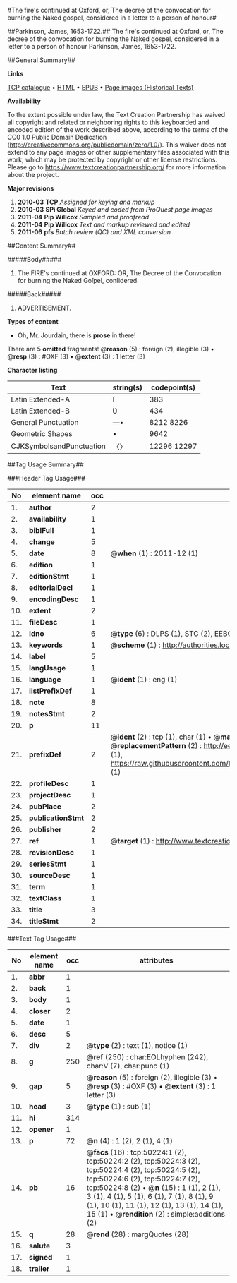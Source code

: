 #The fire's continued at Oxford, or, The decree of the convocation for burning the Naked gospel, considered in a letter to a person of honour#

##Parkinson, James, 1653-1722.##
The fire's continued at Oxford, or, The decree of the convocation for burning the Naked gospel, considered in a letter to a person of honour
Parkinson, James, 1653-1722.

##General Summary##

**Links**

[TCP catalogue](http://www.ota.ox.ac.uk/tcp/)  • 
[HTML](http://tei.it.ox.ac.uk/tcp/Texts-HTML/free/A56/A56411.html)  • 
[EPUB](http://tei.it.ox.ac.uk/tcp/Texts-EPUB/free/A56/A56411.epub) • 
[Page images (Historical Texts)](https://historicaltexts.jisc.ac.uk/eebo-11875697e)

**Availability**

To the extent possible under law, the Text Creation Partnership has waived all copyright and related or neighboring rights to this keyboarded and encoded edition of the work described above, according to the terms of the CC0 1.0 Public Domain Dedication (http://creativecommons.org/publicdomain/zero/1.0/). This waiver does not extend to any page images or other supplementary files associated with this work, which may be protected by copyright or other license restrictions. Please go to https://www.textcreationpartnership.org/ for more information about the project.

**Major revisions**

1. __2010-03__ __TCP__ *Assigned for keying and markup*
1. __2010-03__ __SPi Global__ *Keyed and coded from ProQuest page images*
1. __2011-04__ __Pip Willcox__ *Sampled and proofread*
1. __2011-04__ __Pip Willcox__ *Text and markup reviewed and edited*
1. __2011-06__ __pfs__ *Batch review (QC) and XML conversion*

##Content Summary##

#####Body#####

1. The FIRE's continued at OXFORD: OR, The Decree of the Convocation for burning
the Naked Goſpel, conſidered.

#####Back#####

1. ADVERTISEMENT.

**Types of content**

  * Oh, Mr. Jourdain, there is **prose** in there!

There are 5 **omitted** fragments! 
 @__reason__ (5) : foreign (2), illegible (3)  •  @__resp__ (3) : #OXF (3)  •  @__extent__ (3) : 1 letter (3)

**Character listing**


|Text|string(s)|codepoint(s)|
|---|---|---|
|Latin Extended-A|ſ|383|
|Latin Extended-B|Ʋ|434|
|General Punctuation|—•|8212 8226|
|Geometric Shapes|▪|9642|
|CJKSymbolsandPunctuation|〈〉|12296 12297|

##Tag Usage Summary##

###Header Tag Usage###

|No|element name|occ|attributes|
|---|---|---|---|
|1.|__author__|2||
|2.|__availability__|1||
|3.|__biblFull__|1||
|4.|__change__|5||
|5.|__date__|8| @__when__ (1) : 2011-12 (1)|
|6.|__edition__|1||
|7.|__editionStmt__|1||
|8.|__editorialDecl__|1||
|9.|__encodingDesc__|1||
|10.|__extent__|2||
|11.|__fileDesc__|1||
|12.|__idno__|6| @__type__ (6) : DLPS (1), STC (2), EEBO-CITATION (1), OCLC (1), VID (1)|
|13.|__keywords__|1| @__scheme__ (1) : http://authorities.loc.gov/ (1)|
|14.|__label__|5||
|15.|__langUsage__|1||
|16.|__language__|1| @__ident__ (1) : eng (1)|
|17.|__listPrefixDef__|1||
|18.|__note__|8||
|19.|__notesStmt__|2||
|20.|__p__|11||
|21.|__prefixDef__|2| @__ident__ (2) : tcp (1), char (1)  •  @__matchPattern__ (2) : ([0-9\-]+):([0-9IVX]+) (1), (.+) (1)  •  @__replacementPattern__ (2) : http://eebo.chadwyck.com/downloadtiff?vid=$1&page=$2 (1), https://raw.githubusercontent.com/textcreationpartnership/Texts/master/tcpchars.xml#$1 (1)|
|22.|__profileDesc__|1||
|23.|__projectDesc__|1||
|24.|__pubPlace__|2||
|25.|__publicationStmt__|2||
|26.|__publisher__|2||
|27.|__ref__|1| @__target__ (1) : http://www.textcreationpartnership.org/docs/. (1)|
|28.|__revisionDesc__|1||
|29.|__seriesStmt__|1||
|30.|__sourceDesc__|1||
|31.|__term__|1||
|32.|__textClass__|1||
|33.|__title__|3||
|34.|__titleStmt__|2||


###Text Tag Usage###

|No|element name|occ|attributes|
|---|---|---|---|
|1.|__abbr__|1||
|2.|__back__|1||
|3.|__body__|1||
|4.|__closer__|2||
|5.|__date__|1||
|6.|__desc__|5||
|7.|__div__|2| @__type__ (2) : text (1), notice (1)|
|8.|__g__|250| @__ref__ (250) : char:EOLhyphen (242), char:V (7), char:punc (1)|
|9.|__gap__|5| @__reason__ (5) : foreign (2), illegible (3)  •  @__resp__ (3) : #OXF (3)  •  @__extent__ (3) : 1 letter (3)|
|10.|__head__|3| @__type__ (1) : sub (1)|
|11.|__hi__|314||
|12.|__opener__|1||
|13.|__p__|72| @__n__ (4) : 1 (2), 2 (1), 4 (1)|
|14.|__pb__|16| @__facs__ (16) : tcp:50224:1 (2), tcp:50224:2 (2), tcp:50224:3 (2), tcp:50224:4 (2), tcp:50224:5 (2), tcp:50224:6 (2), tcp:50224:7 (2), tcp:50224:8 (2)  •  @__n__ (15) : 1 (1), 2 (1), 3 (1), 4 (1), 5 (1), 6 (1), 7 (1), 8 (1), 9 (1), 10 (1), 11 (1), 12 (1), 13 (1), 14 (1), 15 (1)  •  @__rendition__ (2) : simple:additions (2)|
|15.|__q__|28| @__rend__ (28) : margQuotes (28)|
|16.|__salute__|3||
|17.|__signed__|1||
|18.|__trailer__|1||

